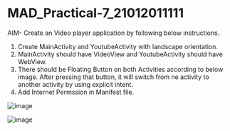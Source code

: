 # MAD_Practical-7_21012011111
AIM- Create an Video player application by following below instructions.
1.	Create MainActivity and YoutubeActivity with landscape orientation.
2.	MainActivity should have VideoView and YoutubeActivity should have WebView.
3.	There should be Floating Button on both Activities according to below image. 
After pressing that button, it will switch from ne activity to another activity by using 
explicit intent.
4.	Add Internet Permssion in Manifest file.

![image](https://github.com/Yugpatel6112/MAD_Practical-7_21012011111/assets/98756692/347a4be3-4448-4c2a-b155-989545d63597)

![image](https://github.com/Yugpatel6112/MAD_Practical-7_21012011111/assets/98756692/4dd64346-c807-4905-9a69-7120e93bdd4d)
